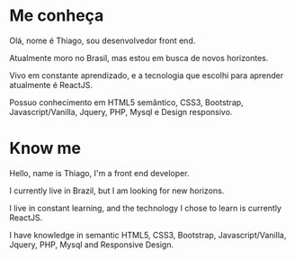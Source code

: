 <h1>Me conheça</h1>
<p>Olá, nome é Thiago, sou desenvolvedor front end.</p>
<p>Atualmente moro no Brasil, mas estou em busca de novos horizontes.</p>
<p>Vivo em constante aprendizado, e a tecnologia que escolhi para aprender atualmente é ReactJS.</p>
<p>Possuo conhecimento em HTML5 semântico, CSS3, Bootstrap, Javascript/Vanilla, Jquery, PHP, Mysql e Design responsivo.</p>

<h1>Know me</h1>
<p>Hello, name is Thiago, I'm a front end developer.</p>
<p>I currently live in Brazil, but I am looking for new horizons.</p>
<p>I live in constant learning, and the technology I chose to learn is currently ReactJS.</p>
<p>I have knowledge in semantic HTML5, CSS3, Bootstrap, Javascript/Vanilla, Jquery, PHP, Mysql and Responsive Design.</p>

<!---
thiagojesus86/thiagojesus86 is a ✨ special ✨ repository because its `README.md` (this file) appears on your GitHub profile.
You can click the Preview link to take a look at your changes.
--->
